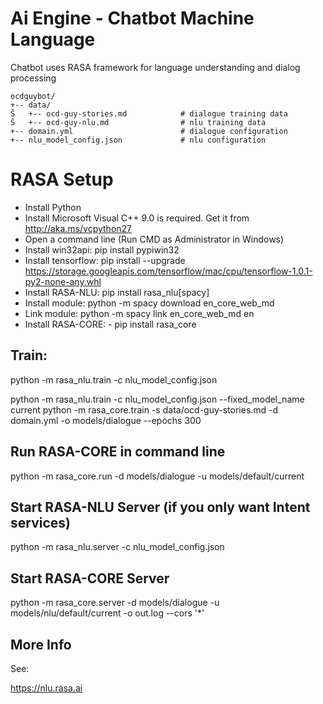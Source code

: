 Ai Engine - Chatbot Machine Language
====================================

Chatbot uses RASA framework for language understanding and dialog processing

```
ocdguybot/
+-- data/
Š   +-- ocd-guy-stories.md            # dialogue training data
Š   +-- ocd-guy-nlu.md                # nlu training data
+-- domain.yml                        # dialogue configuration
+-- nlu_model_config.json             # nlu configuration
```

RASA Setup
==========

- Install Python
- Install Microsoft Visual C++ 9.0 is required. Get it from http://aka.ms/vcpython27
- Open a command line (Run CMD as Administrator in Windows)
- Install win32api: pip install pypiwin32
- Install tensorflow: pip install --upgrade https://storage.googleapis.com/tensorflow/mac/cpu/tensorflow-1.0.1-py2-none-any.whl
- Install RASA-NLU: pip install rasa_nlu[spacy]
- Install module: python -m spacy download en_core_web_md
- Link module: python -m spacy link en_core_web_md en
- Install RASA-CORE: - pip install rasa_core

Train:
------

python -m rasa_nlu.train -c nlu_model_config.json

python -m rasa_nlu.train -c nlu_model_config.json --fixed_model_name current
python -m rasa_core.train -s data/ocd-guy-stories.md -d domain.yml -o models/dialogue --epochs 300


Run RASA-CORE in command line
-----------------------------

python -m rasa_core.run -d models/dialogue -u models/default/current


Start RASA-NLU Server (if you only want Intent services)
--------------------------------------------------------

python -m rasa_nlu.server -c nlu_model_config.json


Start RASA-CORE Server
----------------------

python -m rasa_core.server -d models/dialogue -u models/nlu/default/current -o out.log --cors '*'



More Info
---------

See:

https://nlu.rasa.ai
